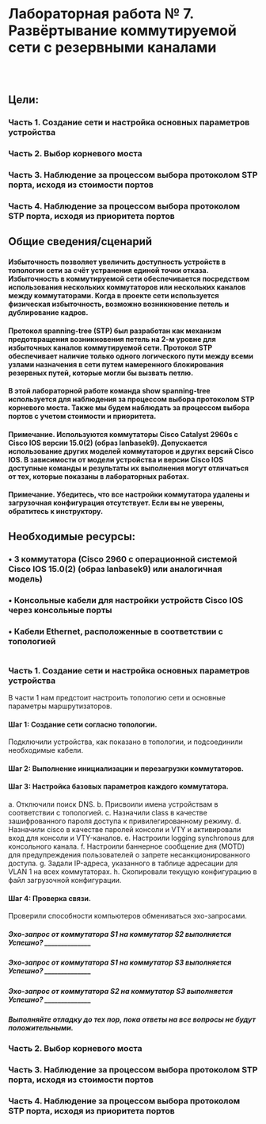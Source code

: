 # Лабораторная работа № 7. Развёртывание коммутируемой сети с резервными каналами

![]()

![]()

![]()

## Цели:
### Часть 1. Создание сети и настройка основных параметров устройства
### Часть 2. Выбор корневого моста
### Часть 3. Наблюдение за процессом выбора протоколом STP порта, исходя из стоимости портов
### Часть 4. Наблюдение за процессом выбора протоколом STP порта, исходя из приоритета портов
## Общие сведения/сценарий
#### Избыточность позволяет увеличить доступность устройств в топологии сети за счёт устранения единой точки отказа. Избыточность в коммутируемой сети обеспечивается посредством использования нескольких коммутаторов или нескольких каналов между коммутаторами. Когда в проекте сети используется физическая избыточность, возможно возникновение петель и дублирование кадров.
#### Протокол spanning-tree (STP) был разработан как механизм предотвращения возникновения петель на 2-м уровне для избыточных каналов коммутируемой сети. Протокол STP обеспечивает наличие только одного логического пути между всеми узлами назначения в сети путем намеренного блокирования резервных путей, которые могли бы вызвать петлю.
#### В этой лабораторной работе команда show spanning-tree используется для наблюдения за процессом выбора протоколом STP корневого моста. Также мы будем наблюдать за процессом выбора портов с учетом стоимости и приоритета.
#### Примечание. Используются коммутаторы Cisco Catalyst 2960s с Cisco IOS версии 15.0(2) (образ lanbasek9). Допускается использование других моделей коммутаторов и других версий Cisco IOS. В зависимости от модели устройства и версии Cisco IOS доступные команды и результаты их выполнения могут отличаться от тех, которые показаны в лабораторных работах. 
#### Примечание. Убедитесь, что все настройки коммутатора удалены и загрузочная конфигурация отсутствует. Если вы не уверены, обратитесь к инструктору.
## Необходимые ресурсы:
### •	3 коммутатора (Cisco 2960 с операционной системой Cisco IOS 15.0(2) (образ lanbasek9) или аналогичная модель)
### •	Консольные кабели для настройки устройств Cisco IOS через консольные порты
### •	Кабели Ethernet, расположенные в соответствии с топологией
#
### Часть 1. Создание сети и настройка основных параметров устройства
В части 1 нам предстоит настроить топологию сети и основные параметры маршрутизаторов.
#### Шаг 1:	Создание сети согласно топологии.
Подключили устройства, как показано в топологии, и подсоединили необходимые кабели.
#### Шаг 2:	Выполнение инициализации и перезагрузки коммутаторов.
#### Шаг 3:	Настройка базовых параметров каждого коммутатора.
a.	Отключили поиск DNS.
b.	Присвоили имена устройствам в соответствии с топологией.
c.	Назначили class в качестве зашифрованного пароля доступа к привилегированному режиму.
d.	Назначили cisco в качестве паролей консоли и VTY и активировали вход для консоли и VTY-каналов.
e.	Настроили logging synchronous для консольного канала.
f.	Настроили баннерное сообщение дня (MOTD) для предупреждения пользователей о запрете несанкционированного доступа.
g.	Задали IP-адреса, указанного в таблице адресации для VLAN 1 на всех коммутаторах.
h.	Скопировали текущую конфигурацию в файл загрузочной конфигурации.
#### Шаг 4:	Проверка связи.
Проверили способности компьютеров обмениваться эхо-запросами.
##### Эхо-запрос от коммутатора S1 на коммутатор S2 выполняется Успешно?	______________
##### Эхо-запрос от коммутатора S1 на коммутатор S3 выполняется Успешно?	______________
##### Эхо-запрос от коммутатора S2 на коммутатор S3 выполняется Успешно?	______________
##### Выполняйте отладку до тех пор, пока ответы на все вопросы не будут положительными.

### Часть 2. Выбор корневого моста
### Часть 3. Наблюдение за процессом выбора протоколом STP порта, исходя из стоимости портов
### Часть 4. Наблюдение за процессом выбора протоколом STP порта, исходя из приоритета портов
